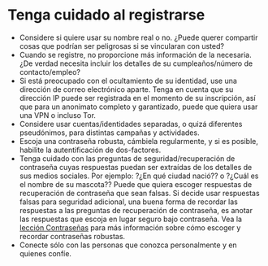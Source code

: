[Title]: # (Tenga cuidado al registrarse)
[Difficulty]: # (Principiante)
[Order]: # (1)

# Tenga cuidado al registrarse

*   Considere si quiere usar su nombre real o no. ¿Puede querer compartir cosas que podrían ser peligrosas si se vincularan con usted?
*   Cuando se registre, no proporcione más información de la necesaria. ¿De verdad necesita incluir los detalles de su cumpleaños/número de contacto/empleo?
*   Si está preocupado con el ocultamiento de su identidad, use una dirección de correo electrónico aparte. Tenga en cuenta que su dirección IP puede ser registrada en el momento de su inscripción, así que para un anonimato completo y garantizado, puede que quiera usar una VPN o incluso Tor.
*   Considere usar cuentas/identidades separadas, o quizá diferentes pseudónimos, para distintas campañas y actividades.
*   Escoja una contraseña robusta, cámbiela regularmente, y si es posible, habilite la autentificación de dos-factores.
*   Tenga cuidado con las preguntas de seguridad/recuperación de contraseña cuyas respuestas puedan ser extraídas de los detalles de sus medios sociales. Por ejemplo: ?¿En qué ciudad nació?? o ?¿Cuál es el nombre de su mascota?? Puede que quiera escoger respuestas de recuperación de contraseña que sean falsas. Si decide usar respuestas falsas para seguridad adicional, una buena forma de recordar las respuestas a las preguntas de recuperación de contraseña, es anotar las respuestas que escoja en lugar seguro bajo contraseña. Vea la [lección Contraseñas](umbrella://lesson/passwords) para más información sobre cómo escoger y recordar contraseñas robustas.
*   Conecte sólo con las personas que conozca personalmente y en quienes confíe.
